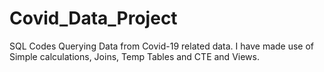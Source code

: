 # Covid_Data_Project
SQL Codes Querying Data from Covid-19 related data. I have made use of Simple calculations, Joins, Temp Tables and CTE and Views.

